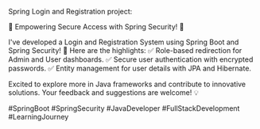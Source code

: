 
 Spring Login and Registration project:

🔹 Empowering Secure Access with Spring Security! 🚀

I've developed a Login and Registration System using Spring Boot and Spring Security! 🌟
Here are the highlights:
✅ Role-based redirection for Admin and User dashboards.
✅ Secure user authentication with encrypted passwords.
✅ Entity management for user details with JPA and Hibernate.

Excited to explore more in Java frameworks and contribute to innovative solutions. Your feedback and suggestions are welcome! 💡

#SpringBoot #SpringSecurity #JavaDeveloper #FullStackDevelopment #LearningJourney
